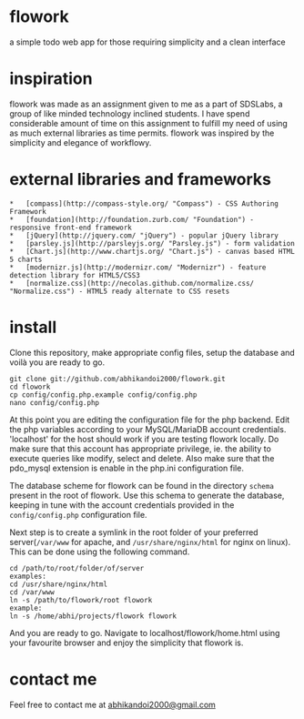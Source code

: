flowork
==========

a simple todo web app for those requiring simplicity and a clean interface

inspiration
==========

flowork was made as an assignment given to me as a part of SDSLabs, a group of like minded technology inclined students. I have spend considerable amount of time on this assignment to fulfill my need of using as much external libraries as time permits.
flowork was inspired by the simplicity and elegance of workflowy.

external libraries and frameworks
==========

    *   [compass](http://compass-style.org/ "Compass") - CSS Authoring Framework
    *   [foundation](http://foundation.zurb.com/ "Foundation") - responsive front-end framework
    *   [jQuery](http://jquery.com/ "jQuery") - popular jQuery library
    *   [parsley.js](http://parsleyjs.org/ "Parsley.js") - form validation
    *   [Chart.js](http://www.chartjs.org/ "Chart.js") - canvas based HTML 5 charts
    *   [modernizr.js](http://modernizr.com/ "Modernizr") - feature detection library for HTML5/CSS3
    *   [normalize.css](http://necolas.github.com/normalize.css/ "Normalize.css") - HTML5 ready alternate to CSS resets

install
==========

Clone this repository, make appropriate config files, setup the database and voilà you are ready to go.

    git clone git://github.com/abhikandoi2000/flowork.git
    cd flowork
    cp config/config.php.example config/config.php
    nano config/config.php

At this point you are editing the configuration file for the php backend. Edit the php variables according to your MySQL/MariaDB account credentials.
'localhost' for the host should work if you are testing flowork locally. Do make sure that this account has appropriate privilege, ie. the ability to execute queries like modify, select and delete. Also make sure that the pdo_mysql extension is enable in the php.ini configuration file.

The database scheme for flowork can be found in the directory `schema` present in the root of flowork. Use this schema to generate the database, keeping in tune with the account credentials provided in the `config/config.php` configuration file.

Next step is to create a symlink in the root folder of your preferred server(`/var/www` for apache, and `/usr/share/nginx/html` for nginx on linux). This can be done using the following command.

    cd /path/to/root/folder/of/server
    examples:
    cd /usr/share/nginx/html
    cd /var/www
    ln -s /path/to/flowork/root flowork
    example:
    ln -s /home/abhi/projects/flowork flowork

And you are ready to go. Navigate to localhost/flowork/home.html using your favourite browser and enjoy the simplicity that flowork is.

contact me
==========

Feel free to contact me at abhikandoi2000@gmail.com

